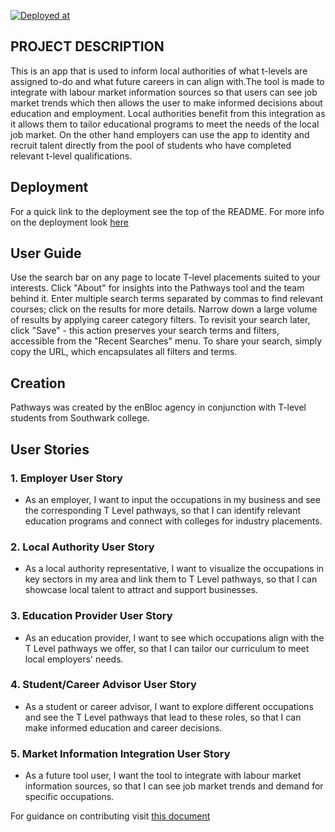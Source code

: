 [![Deployed at](https://img.shields.io/badge/Deployed%20at-Netlify-blue)](https://pathways-front.netlify.app/)
## PROJECT DESCRIPTION

This is an app that is used to inform local authorities of what t-levels are assigned to-do and what future careers in can align with.The tool is made to integrate with labour market information sources so that users can see job market trends which then allows the user to make informed decisions about education and employment. Local authorities benefit from this integration as it allows them to tailor educational programs to meet the needs of the local job market. On the other hand employers can use the app to identity and recruit talent directly from the pool of students who have completed relevant t-level qualifications.

## Deployment
For a quick link to the deployment see the top of the README. For more info on the deployment look [here](https://github.com/enBloc-org/pathways/blob/dev/Deployment-Info.md)

## User Guide
Use the search bar on any page to locate T-level placements suited to your interests. Click "About" for insights into the Pathways tool and the team behind it. Enter multiple search terms separated by commas to find relevant courses; click on the results for more details. Narrow down a large volume of results by applying career category filters. To revisit your search later, click "Save" - this action preserves your search terms and filters, accessible from the "Recent Searches" menu. To share your search, simply copy the URL, which encapsulates all filters and terms.

## Creation
Pathways was created by the enBloc agency in conjunction with T-level students from Southwark college. 

## User Stories
### 1. Employer User Story
- As an employer, I want to input the occupations in my business and see the corresponding T Level pathways, so that I can identify relevant education programs and connect with colleges for industry placements.

### 2. Local Authority User Story
- As a local authority representative, I want to visualize the occupations in key sectors in my area and link them to T Level pathways, so that I can showcase local talent to attract and support businesses.

### 3. Education Provider User Story
- As an education provider, I want to see which occupations align with the T Level pathways we offer, so that I can tailor our curriculum to meet local employers' needs.

### 4. Student/Career Advisor User Story
- As a student or career advisor, I want to explore different occupations and see the T Level pathways that lead to these roles, so that I can make informed education and career decisions.

### 5. Market Information Integration User Story
- As a future tool user, I want the tool to integrate with labour market information sources, so that I can see job market trends and demand for specific occupations.

For guidance on contributing visit [this document](./.github/CONTRIBUTING.md)